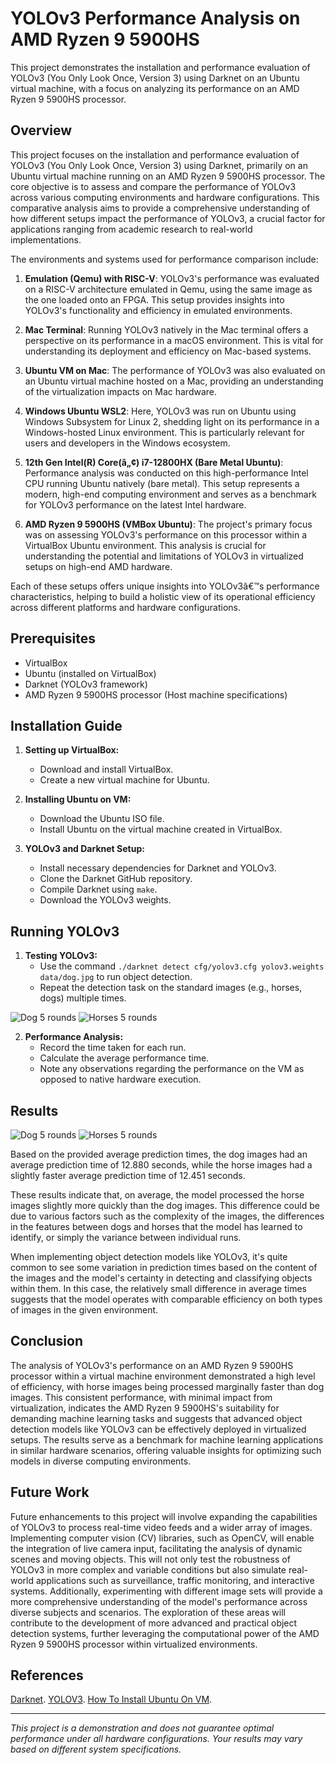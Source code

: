 # YOLOv3 Performance Analysis on AMD Ryzen 9 5900HS

This project demonstrates the installation and performance evaluation of YOLOv3 (You Only Look Once, Version 3) using Darknet on an Ubuntu virtual machine, with a focus on analyzing its performance on an AMD Ryzen 9 5900HS processor.

## Overview

This project focuses on the installation and performance evaluation of YOLOv3 (You Only Look Once, Version 3) using Darknet, primarily on an Ubuntu virtual machine running on an AMD Ryzen 9 5900HS processor. The core objective is to assess and compare the performance of YOLOv3 across various computing environments and hardware configurations. This comparative analysis aims to provide a comprehensive understanding of how different setups impact the performance of YOLOv3, a crucial factor for applications ranging from academic research to real-world implementations.

The environments and systems used for performance comparison include:

1. **Emulation (Qemu) with RISC-V**: YOLOv3's performance was evaluated on a RISC-V architecture emulated in Qemu, using the same image as the one loaded onto an FPGA. This setup provides insights into YOLOv3's functionality and efficiency in emulated environments.

2. **Mac Terminal**: Running YOLOv3 natively in the Mac terminal offers a perspective on its performance in a macOS environment. This is vital for understanding its deployment and efficiency on Mac-based systems.

3. **Ubuntu VM on Mac**: The performance of YOLOv3 was also evaluated on an Ubuntu virtual machine hosted on a Mac, providing an understanding of the virtualization impacts on Mac hardware.

4. **Windows Ubuntu WSL2**: Here, YOLOv3 was run on Ubuntu using Windows Subsystem for Linux 2, shedding light on its performance in a Windows-hosted Linux environment. This is particularly relevant for users and developers in the Windows ecosystem.

5. **12th Gen Intel(R) Core(â„¢) i7-12800HX (Bare Metal Ubuntu)**: Performance analysis was conducted on this high-performance Intel CPU running Ubuntu natively (bare metal). This setup represents a modern, high-end computing environment and serves as a benchmark for YOLOv3 performance on the latest Intel hardware.

6. **AMD Ryzen 9 5900HS (VMBox Ubuntu)**: The project's primary focus was on assessing YOLOv3's performance on this processor within a VirtualBox Ubuntu environment. This analysis is crucial for understanding the potential and limitations of YOLOv3 in virtualized setups on high-end AMD hardware.

Each of these setups offers unique insights into YOLOv3â€™s performance characteristics, helping to build a holistic view of its operational efficiency across different platforms and hardware configurations.

## Prerequisites

- VirtualBox
- Ubuntu (installed on VirtualBox)
- Darknet (YOLOv3 framework)
- AMD Ryzen 9 5900HS processor (Host machine specifications)

## Installation Guide

1. **Setting up VirtualBox:**
   - Download and install VirtualBox.
   - Create a new virtual machine for Ubuntu.

2. **Installing Ubuntu on VM:**
   - Download the Ubuntu ISO file.
   - Install Ubuntu on the virtual machine created in VirtualBox.

3. **YOLOv3 and Darknet Setup:**
   - Install necessary dependencies for Darknet and YOLOv3.
   - Clone the Darknet GitHub repository.
   - Compile Darknet using `make`.
   - Download the YOLOv3 weights.

## Running YOLOv3

1. **Testing YOLOv3:**
   - Use the command `./darknet detect cfg/yolov3.cfg yolov3.weights data/dog.jpg` to run object detection.
   - Repeat the detection task on the standard images (e.g., horses, dogs) multiple times.

![Dog 5 rounds](dogo.png)
![Horses 5 rounds](horses.png)

2. **Performance Analysis:**
   - Record the time taken for each run.
   - Calculate the average performance time.
   - Note any observations regarding the performance on the VM as opposed to native hardware execution.

## Results

![Dog 5 rounds](dogrun.png)
![Horses 5 rounds](horserun.png)

Based on the provided average prediction times, the dog images had an average prediction time of 12.880 seconds, while the horse images had a slightly faster average prediction time of 12.451 seconds.

These results indicate that, on average, the model processed the horse images slightly more quickly than the dog images. This difference could be due to various factors such as the complexity of the images, the differences in the features between dogs and horses that the model has learned to identify, or simply the variance between individual runs.

When implementing object detection models like YOLOv3, it's quite common to see some variation in prediction times based on the content of the images and the model's certainty in detecting and classifying objects within them. In this case, the relatively small difference in average times suggests that the model operates with comparable efficiency on both types of images in the given environment.

## Conclusion

The analysis of YOLOv3's performance on an AMD Ryzen 9 5900HS processor within a virtual machine environment demonstrated a high level of efficiency, with horse images being processed marginally faster than dog images. This consistent performance, with minimal impact from virtualization, indicates the AMD Ryzen 9 5900HS's suitability for demanding machine learning tasks and suggests that advanced object detection models like YOLOv3 can be effectively deployed in virtualized setups. The results serve as a benchmark for machine learning applications in similar hardware scenarios, offering valuable insights for optimizing such models in diverse computing environments.

## Future Work

Future enhancements to this project will involve expanding the capabilities of YOLOv3 to process real-time video feeds and a wider array of images. Implementing computer vision (CV) libraries, such as OpenCV, will enable the integration of live camera input, facilitating the analysis of dynamic scenes and moving objects. This will not only test the robustness of YOLOv3 in more complex and variable conditions but also simulate real-world applications such as surveillance, traffic monitoring, and interactive systems. Additionally, experimenting with different image sets will provide a more comprehensive understanding of the model's performance across diverse subjects and scenarios. The exploration of these areas will contribute to the development of more advanced and practical object detection systems, further leveraging the computational power of the AMD Ryzen 9 5900HS processor within virtualized environments.

## References

[Darknet](https://pjreddie.com/darknet/).
[YOLOV3](https://pjreddie.com/darknet/yolo/).
[How To Install Ubuntu On VM](https://ubuntu.com/tutorials/how-to-run-ubuntu-desktop-on-a-virtual-machine-using-virtualbox#3-install-your-image).

---

*This project is a demonstration and does not guarantee optimal performance under all hardware configurations. Your results may vary based on different system specifications.*
